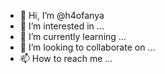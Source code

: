 - 👋 Hi, I’m @h4ofanya
- 👀 I’m interested in ...
- 🌱 I’m currently learning ...
- 💞️ I’m looking to collaborate on ...
- 📫 How to reach me ...

<!---
h4ofanya/h4ofanya is a ✨ special ✨ repository because its `README.md` (this file) appears on your GitHub profile.
You can click the Preview link to take a look at your changes.
--->
